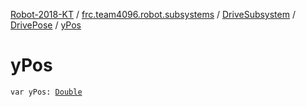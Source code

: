 [Robot-2018-KT](../../../index.md) / [frc.team4096.robot.subsystems](../../index.md) / [DriveSubsystem](../index.md) / [DrivePose](index.md) / [yPos](./y-pos.md)

# yPos

`var yPos: `[`Double`](https://kotlinlang.org/api/latest/jvm/stdlib/kotlin/-double/index.html)